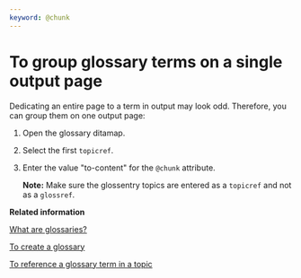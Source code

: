 ```yaml
---
keyword: @chunk
---
```


# To group glossary terms on a single output page

Dedicating an entire page to a term in output may look odd. Therefore, you can group them on one output page:

1.  Open the glossary ditamap.

2.  Select the first `topicref`.

3.  Enter the value "to-content" for the `@chunk` attribute.

    **Note:** Make sure the glossentry topics are entered as a `topicref` and not as a `glossref`.


**Related information**  


[What are glossaries?](co_what_are_glossaries.md)

[To create a glossary](ta_creating_a_glossary.md)

[To reference a glossary term in a topic](ta_reference_term_in_topic.md)

